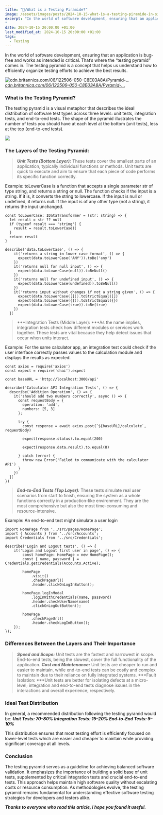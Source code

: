 ```yaml
---
title: "💁‍♂️What is a Testing Piramide?"
image: /assets/images/posts/2024-10-15-what-is-a-testing-piramide-in-simple-words/0_45yhYRhkDwSJ9_eR.webp
excerpt: "In the world of software development, ensuring that an application is bug-free and works as intended is critical. That’s where the “testing pyramid” comes in. The testing pyramid is a concept that helps us understand how to efficiently organize testing efforts to achieve the best results...
"
date: 2024-10-15 20:00:00 +01:00
last_modified_at: 2024-10-15 20:00:00 +01:00
tags:
  - Testing
---
```


In the world of software development, ensuring that an application is bug-free and works as intended is critical. That’s where the “testing pyramid” comes in. The testing pyramid is a concept that helps us understand how to efficiently organize testing efforts to achieve the best results.

![[cdn.britannica.com/06/122506–050-C8E03A8A/Pyramid-…](https://www.google.com/url?sa=i&url=https%3A%2F%2Fwww.britannica.com%2Ftechnology%2Fpyramid-architecture&psig=AOvVaw1OsLkcttIiiY_aXAT_sTHg&ust=1729055802077000&source=images&cd=vfe&opi=89978449&ved=0CBcQjhxqFwoTCMj0tPjQj4kDFQAAAAAdAAAAABAE)](https://cdn-images-1.medium.com/max/3200/0*45yhYRhkDwSJ9_eR.jpg)*[cdn.britannica.com/06/122506–050-C8E03A8A/Pyramid-…](https://www.google.com/url?sa=i&url=https%3A%2F%2Fwww.britannica.com%2Ftechnology%2Fpyramid-architecture&psig=AOvVaw1OsLkcttIiiY_aXAT_sTHg&ust=1729055802077000&source=images&cd=vfe&opi=89978449&ved=0CBcQjhxqFwoTCMj0tPjQj4kDFQAAAAAdAAAAABAE)*

### What is the Testing Pyramid?

The testing pyramid is a visual metaphor that describes the ideal distribution of software test types across three levels: unit tests, integration tests, and end-to-end tests. The shape of the pyramid illustrates the number of tests you should have at each level at the bottom (unit tests), less at the top (end-to-end tests).

![](https://miro.medium.com/v2/0*p1H0FM-RvzQPg6Kn.png)

### The Layers of the Testing Pyramid:
> ***Unit Tests (Bottom Layer):*** These tests cover the smallest parts of an application, typically individual functions or methods. Unit tests are quick to execute and aim to ensure that each piece of code performs its specific function correctly.

Example: toLowerCase is a function that accepts a single parameter str of type string, and returns a string or null. The function checks if the input is a string. If it is, it converts the string to lowercase. If the input is null or undefined, it returns null. If the input is of any other type (not a string), it returns the input unchanged.

    const toLowerCase: IDataTransformer = (str: string) => {
      let result = str ?? null
      if (typeof result === 'string') {
        result = result.toLowerCase()
      }
      return result
    }

    describe('data.toLowerCase', () => {
        it('returns a string in lower case format', () => {
          expect(data.toLowerCase('ANY')).toBe('any')
        })
        it('returns null for null input', () => {
          expect(data.toLowerCase(null)).toBeNull()
        })
        it('returns null for undefined input', () => {
          expect(data.toLowerCase(undefined)).toBeNull()
        })
        it('returns input without changes if not a string given', () => {
          expect(data.toLowerCase([])).toStrictEqual([])
          expect(data.toLowerCase({})).toStrictEqual({})
          expect(data.toLowerCase(true)).toBe(true)
        })
      })
> ***Integration Tests (Middle Layer): ***As the name implies, integration tests check how different modules or services work together. These tests are vital because they help detect issues that occur when units interact.

Example: For the same calculator app, an integration test could check if the user interface correctly passes values to the calculation module and displays the results as expected.

    const axios = require('axios')
    const expect = require('chai').expect
    
    const baseURL = 'http://localhost:3000/api'
    
    describe('Calculator API Integration Tests', () => {
      describe('Addition Operation', () => {
        it('should add two numbers correctly', async () => {
          const requestBody = {
            operation: 'add',
            numbers: [5, 3]
          };
    
          try {
            const response = await axios.post(`${baseURL}/calculate`, requestBody)
    
            expect(response.status).to.equal(200)
    
            expect(response.data.result).to.equal(8)
    
          } catch (error) {
            throw new Error('Failed to communicate with the calculator API')
          }
        })
      })
    })
> ***End-to-End Tests (Top Layer):*** These tests simulate real user scenarios from start to finish, ensuring the system as a whole functions correctly in a production-like environment. They are the most comprehensive but also the most time-consuming and resource-intensive.

Example: An end-to-end test might simulate a user login

    import HomePage from '../src/pages/HomePage';
    import { Accounts } from '../src/Accounts';
    import Credentials from '../src/Credentials';
    
    describe('Login and Logout tests', () => {
        it('Login and Logout first user in page', () => {
            const homePage: HomePage = new HomePage();
            const { name, password } = Credentials.getCredentials(Accounts.Active);
    
            homePage
                .visit()
                .checkPageUrl()
                .header.clickOnLogInButton();
    
            homePage.logInModal
                .logInWithCredentials(name, password)
                .header.checkUserName(name)
                .clickOnLogOutButton();
    
            homePage
                .checkPageUrl()
                .header.checkLogInButton();
        });
    });

### Differences Between the Layers and Their Importance
> ***Speed and Scope:*** Unit tests are the fastest and narrowest in scope. End-to-end tests, being the slowest, cover the full functionality of the application.
***Cost and Maintenance:*** Unit tests are cheaper to run and easier to maintain, while end-to-end tests can be costly and complex to maintain due to their reliance on fully integrated systems.
***Fault Isolation: ***Unit tests are better for isolating defects at a micro-level; integration and end-to-end tests diagnose issues in the interactions and overall experience, respectively.

### Ideal Test Distribution

In general, a recommended distribution following the testing pyramid would be:
***Unit Tests: 70–80%
Integration Tests: 15–20%
End-to-End Tests: 5–10%***

This distribution ensures that most testing effort is efficiently focused on lower-level tests which are easier and cheaper to maintain while providing significant coverage at all levels.

### Conclusion

The testing pyramid serves as a guideline for achieving balanced software validation. It emphasizes the importance of building a solid base of unit tests, supplemented by critical integration tests and crucial end-to-end tests. This approach helps maintain high software quality without escalating costs or resource consumption. As methodologies evolve, the testing pyramid remains fundamental for understanding effective software testing strategies for developers and testers alike.

***Thanks to everyone who read this article, I hope you found it useful.***
